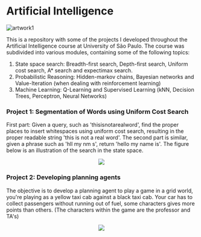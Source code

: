 # Artificial Intelligence

![artwork1](https://user-images.githubusercontent.com/25236592/60368707-f20d2480-99c7-11e9-8f0e-c748fc9daad4.png)

This is a repository with some of the projects I developed throughout the Artificial Intelligence course at University of São Paulo. The course was subdivided into various modules, containing some of the following topics:
1. State space search: Breadth-first search, Depth-first search, Uniform cost search, A* search and expectimax search.
2. Probabilistic Reasoning: Hidden-markov chains, Bayesian networks and Value-Iteration (when dealing with reinforcement learning)
3. Machine Learning: Q-Learning and Supervised Learning (kNN, Decision Trees, Perceptron, Neural Networks)


### Project 1: Segmentation of Words using Uniform Cost Search
First part: Given a query, such as 'thisisnotarealword', find the proper places to insert whitespaces using uniform cost search, resulting in the proper readable string 'this is not a real word'. The second part is similar, given a phrase such as 'hll my nm s', return 'hello my name is'. The figure below is an illustration of the search in the state space.

<p align="center">
  <img src="https://user-images.githubusercontent.com/25236592/60368925-7cee1f00-99c8-11e9-9d73-d2995195d35b.png">
</p>

### Project 2: Developing planning agents
The objective is to develop a planning agent to play a game in a grid world, you're playing as a yellow taxi cab against a black taxi cab. Your car has to collect passengers without running out of fuel, some characters gives more points than others. (The characters within the game are the professor and TA's)
<p align="center">
  <img src="https://user-images.githubusercontent.com/25236592/60371198-f25cee00-99ce-11e9-8e74-63b32db3b5f5.gif">
</p>

